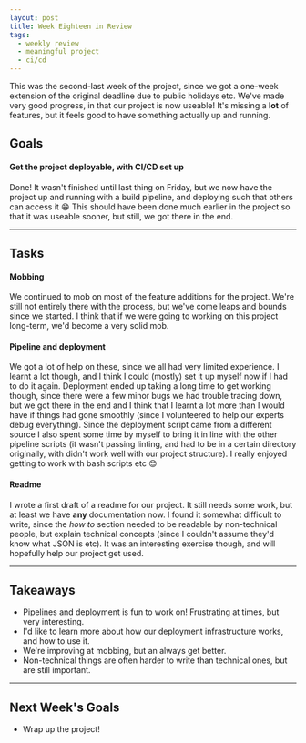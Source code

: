 ```yaml
---
layout: post
title: Week Eighteen in Review
tags:
  - weekly review
  - meaningful project
  - ci/cd
---
```


This was the second-last week of the project, since we got a one-week extension of the original deadline due to public holidays etc. We've made very good progress, in that our project is now useable! It's missing a **lot** of features, but it feels good to have something actually up and running.

## Goals

#### Get the project deployable, with CI/CD set up

Done! It wasn't finished until last thing on Friday, but we now have the project up and running with a build pipeline, and deploying such that others can access it :grin: This should have been done much earlier in the project so that it was useable sooner, but still, we got there in the end.

---

## Tasks

#### Mobbing

We continued to mob on most of the feature additions for the project. We're still not entirely there with the process, but we've come leaps and bounds since we started. I think that if we were going to working on this project long-term, we'd become a very solid mob.

#### Pipeline and deployment

We got a lot of help on these, since we all had very limited experience. I learnt a lot though, and I think I could (mostly) set it up myself now if I had to do it again. Deployment ended up taking a long time to get working though, since there were a few minor bugs we had trouble tracing down, but we got there in the end and I think that I learnt a lot more than I would have if things had gone smoothly (since I volunteered to help our experts debug everything). Since the deployment script came from a different source I also spent some time by myself to bring it in line with the other pipeline scripts (it wasn't passing linting, and had to be in a certain directory originally, with didn't work well with our project structure). I really enjoyed getting to work with bash scripts etc :blush:

#### Readme

I wrote a first draft of a readme for our project. It still needs some work, but at least we have **any** documentation now. I found it somewhat difficult to write, since the _how to_ section needed to be readable by non-technical people, but explain technical concepts (since I couldn't assume they'd know what JSON is etc). It was an interesting exercise though, and will hopefully help our project get used.

---

## Takeaways

* Pipelines and deployment is fun to work on! Frustrating at times, but very interesting.  
* I'd like to learn more about how our deployment infrastructure works, and how to use it.  
* We're improving at mobbing, but an always get better.  
* Non-technical things are often harder to write than technical ones, but are still important.

---

## Next Week's Goals
* Wrap up the project!
